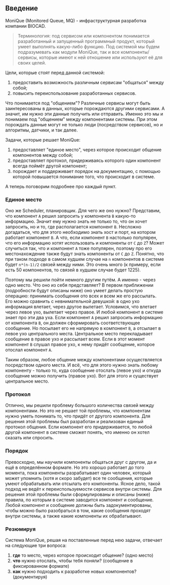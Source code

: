 ## Введение

MoniQue (Monitored Queue, MQ) - инфраструктурная разработка компании BIOCAD.

> Терминология: под сервисом или компонентом понимается разработанный и запущенный программный продукт, который умеет выполнять какую-либо функцию.
> Под системой мы будем подразумевать как модули MoniQue, так и все компоненты/сервисы, которые имеют к ней отношение или используют её для своих целей.

Цели, которые стоят перед данной системой:
  1. предоставить возможность различным сервисам "общаться" между собой;
  2. повысить переиспользование разработанных сервисов.
  
Что понимается под "общением"?
Различные сервисы могут быть заинтересованы в данных, которые порождаются другими сервисами.
А значит, им нужно эти данные получить или отправить.
Именно это мы и понимаем под "общением" между компонентами системы.
При этом порождать данные могут не только люди (посредством сервисов), но и алгоритмы, датчики, и так далее.
  
Задачи, которые решает MoniQue:
  1. предоставляет "единое место", через которое происходит общение компонентов между собой;
  2. предоставляет протокол, придерживаясь которого один компонент всегда поймёт другой компонент;
  3. порождает и поддерживает порядок на документацию, с помощью которой повышается понимание того, что происходит в системе.
  
А теперь поговорим подробнее про каждый пункт.

### Единое место

Оно же Scheduler, планировщик. 
Для чего же оно нужно?
Представим, что компонент `A` решил запросить у компонента `B` какую-то информацию.
Значит ему нужно знать не только то, что он хочет запросить, но и то, где располагается компонент `B`.
Несложно догадаться, что для этого необходимо знать хост и порт, на котором работает компонент `B`.
А что, если компонент `B` настолько популярен, что его информацию хотят использовать и компоненты от `C` до `Z`?
Может случиться так, что и компонент `A` тоже популярен, поэтому про его местонахождение также будут знать компоненты от `C` до `Z`.
Понятно, что при таком подходе в самом худшем случае на `n` компонентов в системе будет `n*(n-1)/2` связей между ними.
Это очень много (к примеру, если есть 50 компонентов, то связей в худшем случае будет 1225).

Поэтому мы решили пойти немного другим путём.
А именно - через одно место.
Что оно из себя представляет?
В первом приближении (подробности будут описаны ниже) оно умеет делать простую операцию: принимать сообщения ото всех и всем же его рассылать.
Его можно сравнить с невнимательной девушкой: в одно ухо информация влетает, через другое вылетает.
Условимся, что влетает через левое ухо, вылетает через правое.
И любой компонент в системе знает про эти два уха.
Если компонент `A` решил запросить информацию от компонента `B`, он должен сформировать соответствующее сообщение.
Но посылает его не напрямую в компонент `B`, а отсылает в левое ухо центрального места.
Центральное место перекладывает сообщение в правое ухо и рассылает всем.
Если в этот момент компонент `B` слушал правое ухо, к нему придёт сообщение, которое отослал компонент `A`.

Таким образом, любое общение между компонентами осуществляется посредством одного места.
И всё, что для этого нужно знать любому компоненту - только то, куда сообщение отослать (левое ухо) и откуда сообщение можно получить (правое ухо).
Вот для этого и существует центральное место.

### Протокол

Отлично, мы решили проблему большого количества связей между компонентами.
Но это не решает той проблемы, что компонентам нужно уметь понимать то, что придёт от другого компонента.
Для решения этой проблемы был разработан и реализован единый протокол общения.
Если компонент его придерживается, то любой другой компонент в системе сможет понять, что именно он хотел сказать или спросить.

### Порядок

Превосходно, мы научили компоненты общаться друг с другом, да и ещё в определённом формате.
Но это хорошо работает до того момента, пока компоненты разрабатывает один человек, который может упомнить (хотя и скоро забудет) все те сообщения, которые умеют обрабатывать или отсылать его компоненты.
Ясное дело, такой подход не ведёт к переиспользуемости сервисов внутри системы.
Для решения этой проблемы были сформулированы и описаны (ниже) правила, по которым в системе заводится компонент и сообщение.
Любой компонент и сообщение должны быть задокументированы, чтобы можно было разобраться в том, какие сообщения проходят внутри системы, а также какие компоненты их обрабатывают.

### Резюмируя

Система MoniQue, решая на поставленные перед нею задачи, отвечает на следующие три вопроса:
  1. **где** то место, через которое происходит общение? (одно место)
  2. **что** нужно отослать, чтобы тебя поняли? (сообщение в фиксированном формате)
  3. **как** нужно подходить к разработке новых компонентов? (документируя)


